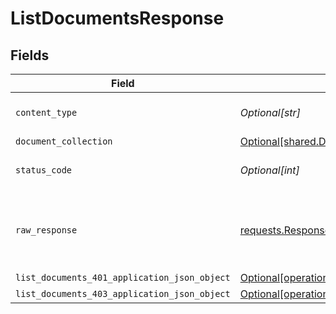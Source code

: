 # ListDocumentsResponse


## Fields

| Field                                                                                                                  | Type                                                                                                                   | Required                                                                                                               | Description                                                                                                            |
| ---------------------------------------------------------------------------------------------------------------------- | ---------------------------------------------------------------------------------------------------------------------- | ---------------------------------------------------------------------------------------------------------------------- | ---------------------------------------------------------------------------------------------------------------------- |
| `content_type`                                                                                                         | *Optional[str]*                                                                                                        | :heavy_check_mark:                                                                                                     | HTTP response content type for this operation                                                                          |
| `document_collection`                                                                                                  | [Optional[shared.DocumentCollection]](undefined/models/shared/documentcollection.md)                                   | :heavy_minus_sign:                                                                                                     | OK                                                                                                                     |
| `status_code`                                                                                                          | *Optional[int]*                                                                                                        | :heavy_check_mark:                                                                                                     | HTTP response status code for this operation                                                                           |
| `raw_response`                                                                                                         | [requests.Response](https://requests.readthedocs.io/en/latest/api/#requests.Response)                                  | :heavy_minus_sign:                                                                                                     | Raw HTTP response; suitable for custom response parsing                                                                |
| `list_documents_401_application_json_object`                                                                           | [Optional[operations.ListDocuments401ApplicationJSON]](undefined/models/operations/listdocuments401applicationjson.md) | :heavy_minus_sign:                                                                                                     | Unauthenticated                                                                                                        |
| `list_documents_403_application_json_object`                                                                           | [Optional[operations.ListDocuments403ApplicationJSON]](undefined/models/operations/listdocuments403applicationjson.md) | :heavy_minus_sign:                                                                                                     | Forbidden                                                                                                              |